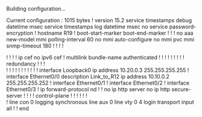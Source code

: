 Building configuration...

Current configuration : 1015 bytes
!
version 15.2
service timestamps debug datetime msec
service timestamps log datetime msec
no service password-encryption
!
hostname R19
!
boot-start-marker
boot-end-marker
!
!
!
no aaa new-model
mmi polling-interval 60
no mmi auto-configure
no mmi pvc
mmi snmp-timeout 180
!
!
!
!         


!
!
!
!
ip cef
no ipv6 cef
!
multilink bundle-name authenticated
!
!
!
!
!
!
!
!
!
redundancy
!
!
!         
!
!
!
!
!
!
!
!
!
!
!
interface Loopback0
 ip address 10.20.0.3 255.255.255.255
!
interface Ethernet0/0
 description Link_to_R12
 ip address 10.10.0.2 255.255.255.252
!
interface Ethernet0/1
!
interface Ethernet0/2
!
interface Ethernet0/3
!
ip forward-protocol nd
!
!
no ip http server
no ip http secure-server
!
!
!
!
control-plane
!
!
!
!
!
!         
!
line con 0
 logging synchronous
line aux 0
line vty 0 4
 login
 transport input all
!
!
end